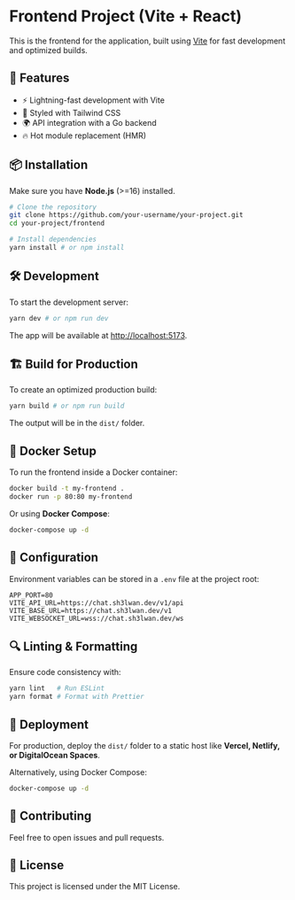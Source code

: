 # Frontend Project (Vite + React)

This is the frontend for the application, built using [Vite](https://vitejs.dev/) for fast development and optimized builds.

## 🚀 Features
- ⚡ Lightning-fast development with Vite
- 🎨 Styled with Tailwind CSS
- 🌍 API integration with a Go backend
- 🔥 Hot module replacement (HMR)

## 📦 Installation

Make sure you have **Node.js** (>=16) installed.

```sh
# Clone the repository
git clone https://github.com/your-username/your-project.git
cd your-project/frontend

# Install dependencies
yarn install # or npm install
```

## 🛠️ Development

To start the development server:
```sh
yarn dev # or npm run dev
```
The app will be available at [http://localhost:5173](http://localhost:5173).

## 🏗️ Build for Production

To create an optimized production build:
```sh
yarn build # or npm run build
```
The output will be in the `dist/` folder.

## 🐳 Docker Setup

To run the frontend inside a Docker container:
```sh
docker build -t my-frontend .
docker run -p 80:80 my-frontend
```

Or using **Docker Compose**:
```sh
docker-compose up -d
```

## 🔧 Configuration
Environment variables can be stored in a `.env` file at the project root:
```env
APP_PORT=80
VITE_API_URL=https://chat.sh3lwan.dev/v1/api
VITE_BASE_URL=https://chat.sh3lwan.dev/v1
VITE_WEBSOCKET_URL=wss://chat.sh3lwan.dev/ws
```

## 🔍 Linting & Formatting
Ensure code consistency with:
```sh
yarn lint   # Run ESLint
yarn format # Format with Prettier
```

## 🚀 Deployment
For production, deploy the `dist/` folder to a static host like **Vercel, Netlify, or DigitalOcean Spaces**.

Alternatively, using Docker Compose:
```sh
docker-compose up -d
```

## 🤝 Contributing
Feel free to open issues and pull requests.

## 📜 License
This project is licensed under the MIT License.
